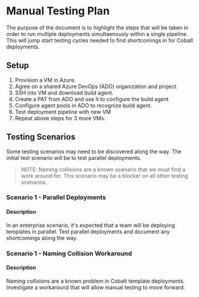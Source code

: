 # Manual Testing Plan

The purpose of the document is to highlight the steps that will be taken in order to run multiple deployments simultaenously within a single pipeline. This will jump start testing cycles needed to find shortcomings in for Cobalt deployments.

## Setup

1. Provision a VM in Azure.
1. Agree on a shared Azure DevOps (ADO) organization and project.
1. SSH into VM and download build agent.
1. Create a PAT from ADO and use it to configure the build agent
1. Configure agent pools in ADO to recognize build agent.
1. Test deployment pipeline with new VM
1. Repeat above steps for 3 more VMs.

## Testing Scenarios

Some testing scenarios may need to be discovered along the way. The initial test scenario will be to test parallel deployments.

> NOTE: Naming collisions are a known scenario that we must find a work around for. This scenario may be a blocker on all other testing scenarios.

### Scenario 1 - Parallel Deployments

#### Description

In an enterprise scenario, it's expected that a team will be deploying templates in parallel. Test parallel deployments and document any shortcomings along the way.

### Scenario 1 - Naming Collision Workaround

#### Description

Naming collisions are a known problem in Cobalt template deployments. Investigate a workaround that will allow manual testing to move forward.
